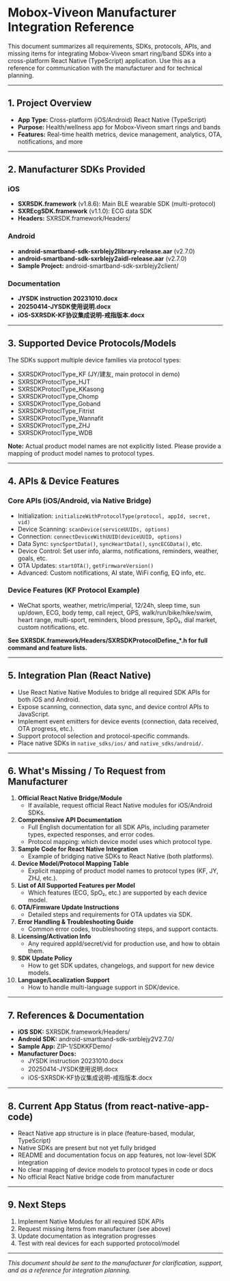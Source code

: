# Mobox-Viveon Manufacturer Integration Reference

This document summarizes all requirements, SDKs, protocols, APIs, and missing items for integrating Mobox-Viveon smart ring/band SDKs into a cross-platform React Native (TypeScript) application. Use this as a reference for communication with the manufacturer and for technical planning.

---

## 1. Project Overview

- **App Type:** Cross-platform (iOS/Android) React Native (TypeScript)
- **Purpose:** Health/wellness app for Mobox-Viveon smart rings and bands
- **Features:** Real-time health metrics, device management, analytics, OTA, notifications, and more

---

## 2. Manufacturer SDKs Provided

### iOS
- **SXRSDK.framework** (v1.8.6): Main BLE wearable SDK (multi-protocol)
- **SXREcgSDK.framework** (v1.1.0): ECG data SDK
- **Headers:** SXRSDK.framework/Headers/

### Android
- **android-smartband-sdk-sxrblejy2library-release.aar** (v2.7.0)
- **android-smartband-sdk-sxrblejy2aidl-release.aar** (v2.7.0)
- **Sample Project:** android-smartband-sdk-sxrblejy2client/

### Documentation
- **JYSDK instruction 20231010.docx**
- **20250414-JYSDK使用说明.docx**
- **iOS-SXRSDK-KF协议集成说明-戒指版本.docx**

---

## 3. Supported Device Protocols/Models

The SDKs support multiple device families via protocol types:

- SXRSDKProtoclType_KF (JY/建友, main protocol in demo)
- SXRSDKProtoclType_HJT
- SXRSDKProtoclType_KKasong
- SXRSDKProtoclType_Chomp
- SXRSDKProtoclType_Goband
- SXRSDKProtoclType_Fitrist
- SXRSDKProtoclType_Wannafit
- SXRSDKProtoclType_ZHJ
- SXRSDKProtoclType_WDB

**Note:** Actual product model names are not explicitly listed. Please provide a mapping of product model names to protocol types.

---

## 4. APIs & Device Features

### Core APIs (iOS/Android, via Native Bridge)
- Initialization: `initializeWithProtocolType(protocol, appId, secret, vid)`
- Device Scanning: `scanDevice(serviceUUIDs, options)`
- Connection: `connectDeviceWithUUID(deviceUUID, options)`
- Data Sync: `syncSportData()`, `syncHeartData()`, `syncECGData()`, etc.
- Device Control: Set user info, alarms, notifications, reminders, weather, goals, etc.
- OTA Updates: `startOTA()`, `getFirmwareVersion()`
- Advanced: Custom notifications, AI state, WiFi config, EQ info, etc.

### Device Features (KF Protocol Example)
- WeChat sports, weather, metric/imperial, 12/24h, sleep time, sun up/down, ECG, body temp, call reject, GPS, walk/run/bike/hike/swim, heart range, multi-sport, reminders, blood pressure, SpO₂, dial market, custom notifications, etc.

**See SXRSDK.framework/Headers/SXRSDKProtocolDefine_*.h for full command and feature lists.**

---

## 5. Integration Plan (React Native)

- Use React Native Native Modules to bridge all required SDK APIs for both iOS and Android.
- Expose scanning, connection, data sync, and device control APIs to JavaScript.
- Implement event emitters for device events (connection, data received, OTA progress, etc.).
- Support protocol selection and protocol-specific commands.
- Place native SDKs in `native_sdks/ios/` and `native_sdks/android/`.

---

## 6. What's Missing / To Request from Manufacturer

1. **Official React Native Bridge/Module**
   - If available, request official React Native modules for iOS/Android SDKs.
2. **Comprehensive API Documentation**
   - Full English documentation for all SDK APIs, including parameter types, expected responses, and error codes.
   - Protocol mapping: which device model uses which protocol type.
3. **Sample Code for React Native Integration**
   - Example of bridging native SDKs to React Native (both platforms).
4. **Device Model/Protocol Mapping Table**
   - Explicit mapping of product model names to protocol types (KF, JY, ZHJ, etc.).
5. **List of All Supported Features per Model**
   - Which features (ECG, SpO₂, etc.) are supported by each device model.
6. **OTA/Firmware Update Instructions**
   - Detailed steps and requirements for OTA updates via SDK.
7. **Error Handling & Troubleshooting Guide**
   - Common error codes, troubleshooting steps, and support contacts.
8. **Licensing/Activation Info**
   - Any required appId/secret/vid for production use, and how to obtain them.
9. **SDK Update Policy**
   - How to get SDK updates, changelogs, and support for new device models.
10. **Language/Localization Support**
    - How to handle multi-language support in SDK/device.

---

## 7. References & Documentation

- **iOS SDK:** SXRSDK.framework/Headers/
- **Android SDK:** android-smartband-sdk-sxrblejy2V2.7.0/
- **Sample App:** ZIP-1/SDKKFDemo/
- **Manufacturer Docs:**
  - JYSDK instruction 20231010.docx
  - 20250414-JYSDK使用说明.docx
  - iOS-SXRSDK-KF协议集成说明-戒指版本.docx

---

## 8. Current App Status (from react-native-app-code)

- React Native app structure is in place (feature-based, modular, TypeScript)
- Native SDKs are present but not yet fully bridged
- README and documentation focus on app features, not low-level SDK integration
- No clear mapping of device models to protocol types in code or docs
- No official React Native bridge code from manufacturer

---

## 9. Next Steps

1. Implement Native Modules for all required SDK APIs
2. Request missing items from manufacturer (see above)
3. Update documentation as integration progresses
4. Test with real devices for each supported protocol/model

---

*This document should be sent to the manufacturer for clarification, support, and as a reference for integration planning.* 